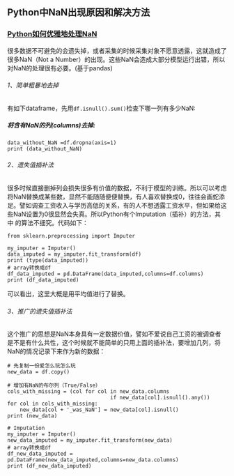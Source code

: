 ## Python中NaN出现原因和解决方法





### [Python如何优雅地处理NaN](https://blog.csdn.net/lglfa/article/details/8056652)

很多数据不可避免的会遗失掉，或者采集的时候采集对象不愿意透露，这就造成了很多NaN（Not a Number）的出现。这些NaN会造成大部分模型运行出错，所以对NaN的处理很有必要。(基于pandas)

###### 1、简单粗暴地去掉

有如下dataframe，先用`df.isnull().sum()`检查下哪一列有多少NaN:

##### 将含有NaN的列(columns)去掉:

```
data_without_NaN =df.dropna(axis=1)
print (data_without_NaN)
```

###### 2、遗失值插补法

很多时候直接删掉列会损失很多有价值的数据，不利于模型的训练。所以可以考虑将NaN替换成某些数，显然不能随随便便替换，有人喜欢替换成0，往往会画蛇添足。譬如调查工资收入与学历高低的关系，有的人不想透露工资水平，但如果给这些NaN设置为0很显然会失真。所以Python有个Imputation（插补）的方法，其中 的算法不细究。代码如下：

```
from sklearn.preprocessing import Imputer

my_imputer = Imputer()
data_imputed = my_imputer.fit_transform(df)
print (type(data_imputed))
# array转换成df
df_data_imputed = pd.DataFrame(data_imputed,columns=df.columns)
print (df_data_imputed)
```

可以看出，这里大概是用平均值进行了替换。

###### 3、推广的遗失值插补法

这个推广的思想是NaN本身具有一定数据价值，譬如不爱说自己工资的被调查者是不是有什么共性，这个时候就不能简单的只用上面的插补法，要增加几列，将NaN的情况记录下来作为新的数据：

```
# 先复制一份爱怎么玩怎么玩
new_data = df.copy()

# 增加有NaN的布尔列（True/False）
cols_with_missing = (col for col in new_data.columns 
                                 if new_data[col].isnull().any())
for col in cols_with_missing:
    new_data[col + '_was_NaN'] = new_data[col].isnull()
print (new_data)

# Imputation
my_imputer = Imputer()
new_data_imputed = my_imputer.fit_transform(new_data)
# array转换成df
df_new_data_imputed = pd.DataFrame(new_data_imputed,columns=new_data.columns)
print (df_new_data_imputed)
```